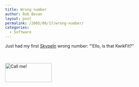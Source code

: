 ```yaml
---
title: Wrong number
author: Rob Bevan
layout: post
permalink: /2005/06/17/wrong-number/
categories:
  - Software
---
```

Just had my first [SkypeIn][1] wrong number: &#8220;&#8216;Ello, is that KwikFit?&#8221;

<div style="height: 100px">
  <!--<br />
Skype 'Call me!' button</p>
<p>http://www.skype.com/go/skypebuttons</p>
<p>-->
  
  <br /> <br /> <a href="skype:robbevan?call" onclick="return skypeCheck();"><img src="http://download.skype.com/share/skypebuttons/buttons/call_green_white_153x63.png" style="border: none; float: none; margin: 0; padding: 0;" width="153" height="63" alt="Call me!" /></a>
</div>

 [1]: http://share.skype.com/in/102/171559 "SkypeIn"